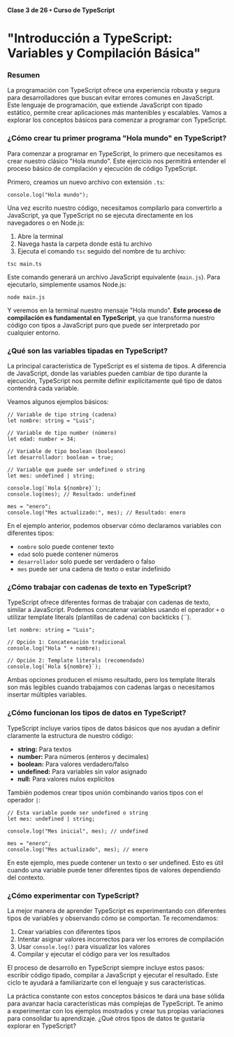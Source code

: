 **Clase 3 de 26 • Curso de TypeScript**
# "Introducción a TypeScript: Variables y Compilación Básica"

### Resumen

La programación con TypeScript ofrece una experiencia robusta y segura para desarrolladores que buscan evitar errores comunes en JavaScript. Este lenguaje de programación, que extiende JavaScript con tipado estático, permite crear aplicaciones más mantenibles y escalables. Vamos a explorar los conceptos básicos para comenzar a programar con TypeScript.

### ¿Cómo crear tu primer programa "Hola mundo" en TypeScript?
Para comenzar a programar en TypeScript, lo primero que necesitamos es crear nuestro clásico "Hola mundo". Este ejercicio nos permitirá entender el proceso básico de compilación y ejecución de código TypeScript.

Primero, creamos un nuevo archivo con extensión `.ts`:
```
console.log("Hola mundo");
```

Una vez escrito nuestro código, necesitamos compilarlo para convertirlo a JavaScript, ya que TypeScript no se ejecuta directamente en los navegadores o en Node.js:

1. Abre la terminal
2. Navega hasta la carpeta donde está tu archivo
3. Ejecuta el comando `tsc` seguido del nombre de tu archivo:
```
tsc main.ts
```

Este comando generará un archivo JavaScript equivalente (`main.js`). Para ejecutarlo, simplemente usamos Node.js:
```
node main.js
```

Y veremos en la terminal nuestro mensaje "Hola mundo". **Este proceso de compilación es fundamental en TypeScript**, ya que transforma nuestro código con tipos a JavaScript puro que puede ser interpretado por cualquier entorno.

### ¿Qué son las variables tipadas en TypeScript?
La principal característica de TypeScript es el sistema de tipos. A diferencia de JavaScript, donde las variables pueden cambiar de tipo durante la ejecución, TypeScript nos permite definir explícitamente qué tipo de datos contendrá cada variable.

Veamos algunos ejemplos básicos:
```
// Variable de tipo string (cadena)
let nombre: string = "Luis";

// Variable de tipo number (número)
let edad: number = 34;

// Variable de tipo boolean (booleano)
let desarrollador: boolean = true;

// Variable que puede ser undefined o string
let mes: undefined | string;

console.log(`Hola ${nombre}`);
console.log(mes); // Resultado: undefined

mes = "enero";
console.log("Mes actualizado:", mes); // Resultado: enero
```

En el ejemplo anterior, podemos observar cómo declaramos variables con diferentes tipos:

* `nombre` solo puede contener texto
* `edad` solo puede contener números
* `desarrollador` solo puede ser verdadero o falso
* `mes` puede ser una cadena de texto o estar indefinido

### ¿Cómo trabajar con cadenas de texto en TypeScript?
TypeScript ofrece diferentes formas de trabajar con cadenas de texto, similar a JavaScript. Podemos concatenar variables usando el operador `+` o utilizar template literals (plantillas de cadena) con backticks (``).
```
let nombre: string = "Luis";

// Opción 1: Concatenación tradicional
console.log("Hola " + nombre);

// Opción 2: Template literals (recomendado)
console.log(`Hola ${nombre}`);
```

Ambas opciones producen el mismo resultado, pero los template literals son más legibles cuando trabajamos con cadenas largas o necesitamos insertar múltiples variables.

### ¿Cómo funcionan los tipos de datos en TypeScript?
TypeScript incluye varios tipos de datos básicos que nos ayudan a definir claramente la estructura de nuestro código:

* __string:__ Para textos
* __number:__ Para números (enteros y decimales)
* __boolean:__ Para valores verdadero/falso
* __undefined:__ Para variables sin valor asignado
* __null:__ Para valores nulos explícitos

También podemos crear tipos unión combinando varios tipos con el operador `|`:
```
// Esta variable puede ser undefined o string
let mes: undefined | string;

console.log("Mes inicial", mes); // undefined

mes = "enero";
console.log("Mes actualizado", mes); // enero
```

En este ejemplo, mes puede contener un texto o ser undefined. Esto es útil cuando una variable puede tener diferentes tipos de valores dependiendo del contexto.

### ¿Cómo experimentar con TypeScript?
La mejor manera de aprender TypeScript es experimentando con diferentes tipos de variables y observando cómo se comportan. Te recomendamos:

1. Crear variables con diferentes tipos
2. Intentar asignar valores incorrectos para ver los errores de compilación
3. Usar `console.log()` para visualizar los valores
4. Compilar y ejecutar el código para ver los resultados

El proceso de desarrollo en TypeScript siempre incluye estos pasos: escribir código tipado, compilar a JavaScript y ejecutar el resultado. Este ciclo te ayudará a familiarizarte con el lenguaje y sus características.

La práctica constante con estos conceptos básicos te dará una base sólida para avanzar hacia características más complejas de TypeScript. Te animo a experimentar con los ejemplos mostrados y crear tus propias variaciones para consolidar tu aprendizaje. ¿Qué otros tipos de datos te gustaría explorar en TypeScript?